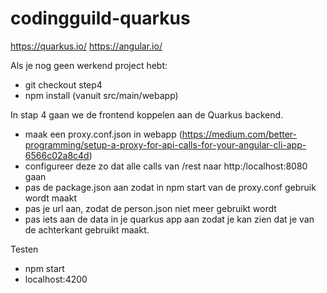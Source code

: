 # codingguild-quarkus

https://quarkus.io/
https://angular.io/

Als je nog geen werkend project hebt:

- git checkout step4
- npm install (vanuit src/main/webapp)

In stap 4 gaan we de frontend koppelen aan de Quarkus backend.

 - maak een proxy.conf.json in webapp (https://medium.com/better-programming/setup-a-proxy-for-api-calls-for-your-angular-cli-app-6566c02a8c4d)
 - configureer deze zo dat alle calls van /rest naar http:/localhost:8080 gaan
 - pas de package.json aan zodat in npm start van de proxy.conf gebruik wordt maakt
 - pas je url aan, zodat de person.json niet meer gebruikt wordt
 - pas iets aan de data in je quarkus app aan zodat je kan zien dat je van de achterkant gebruikt maakt.
  

Testen
- npm start
- localhost:4200



